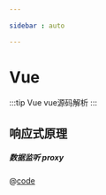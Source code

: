 ```yaml
--- 
 
sidebar : auto

---
```



# Vue

:::tip Vue 
vue源码解析
:::


## 响应式原理


##### 数据监听 proxy
@[code](./code/proxy.js)

